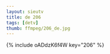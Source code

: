 ```yaml
--- 
layout: sieutv
title: de 206
tags: [detv]
thumb: ffmpeg/206_de.jpg
---
```

{% include oADdzK6f4W key="206" %} 
